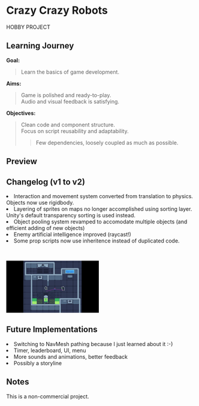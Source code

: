 # Crazy Crazy Robots
HOBBY PROJECT

## Learning Journey
<b> Goal: </b> <br>
> Learn the basics of game development.

<b> Aims: </b> <br>
> Game is polished and ready-to-play. <br>
> Audio and visual feedback is satisfying.

<b> Objectives: </b> <br>
> Clean code and component structure. <br>
> Focus on script reusability and adaptability. <br>
> > Few dependencies, loosely coupled as much as possible.

## Preview

## Changelog (v1 to v2)
<li>Interaction and movement system converted from translation to physics. Objects now use rigidbody.</li>
<li>Layering of sprites on maps no longer accomplished using sorting layer. Unity's default transparency sorting is used instead.</li>
<li>Object pooling system revamped to accomodate multiple objects (and efficient adding of new objects)</li>
<li>Enemy artificial intelligence improved (raycast!)</li>
<li>Some prop scripts now use inheritence instead of duplicated code.</li>

<br><p float="left">
  <img src="https://github.com/winter-berry/Crazy-Crazy-Robots-2Dgame/blob/main/Images/EnemyAI.gif" width="49%" height="49%">
</p>

## Future Implementations
<li>Switching to NavMesh pathing because I just learned about it :-)</li>
<li>Timer, leaderboard, UI, menu </li>
<li>More sounds and animations, better feedback</li>
<li>Possibly a storyline</li>

## Notes
This is a non-commercial project.

